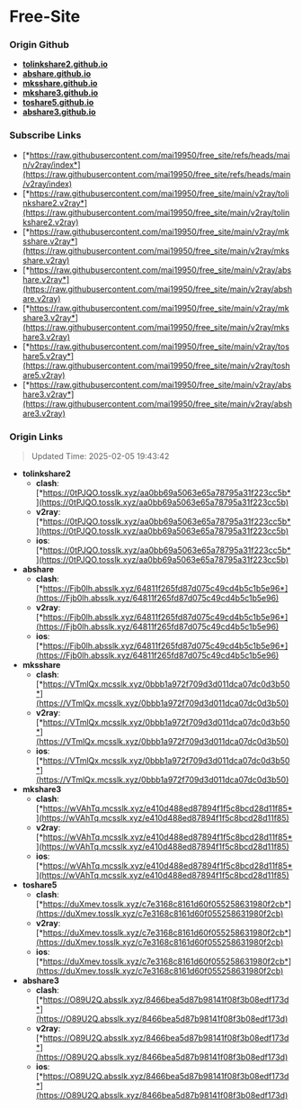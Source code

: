 # Free-Site

### Origin Github

- [**tolinkshare2.github.io**](https://github.com/tolinkshare2/tolinkshare2.github.io)
- [**abshare.github.io**](https://github.com/abshare/abshare.github.io)
- [**mksshare.github.io**](https://github.com/mksshare/mksshare.github.io)
- [**mkshare3.github.io**](https://github.com/mkshare3/mkshare3.github.io)
- [**toshare5.github.io**](https://github.com/toshare5/toshare5.github.io)
- [**abshare3.github.io**](https://github.com/abshare3/abshare3.github.io)

### Subscribe Links

- [*https://raw.githubusercontent.com/mai19950/free_site/refs/heads/main/v2ray/index*](https://raw.githubusercontent.com/mai19950/free_site/refs/heads/main/v2ray/index)
- [*https://raw.githubusercontent.com/mai19950/free_site/main/v2ray/tolinkshare2.v2ray*](https://raw.githubusercontent.com/mai19950/free_site/main/v2ray/tolinkshare2.v2ray)
- [*https://raw.githubusercontent.com/mai19950/free_site/main/v2ray/mksshare.v2ray*](https://raw.githubusercontent.com/mai19950/free_site/main/v2ray/mksshare.v2ray)
- [*https://raw.githubusercontent.com/mai19950/free_site/main/v2ray/abshare.v2ray*](https://raw.githubusercontent.com/mai19950/free_site/main/v2ray/abshare.v2ray)
- [*https://raw.githubusercontent.com/mai19950/free_site/main/v2ray/mkshare3.v2ray*](https://raw.githubusercontent.com/mai19950/free_site/main/v2ray/mkshare3.v2ray)
- [*https://raw.githubusercontent.com/mai19950/free_site/main/v2ray/toshare5.v2ray*](https://raw.githubusercontent.com/mai19950/free_site/main/v2ray/toshare5.v2ray)
- [*https://raw.githubusercontent.com/mai19950/free_site/main/v2ray/abshare3.v2ray*](https://raw.githubusercontent.com/mai19950/free_site/main/v2ray/abshare3.v2ray)

### Origin Links

> Updated Time: 2025-02-05 19:43:42

- **tolinkshare2**
  - **clash**: [*https://0tPJQO.tosslk.xyz/aa0bb69a5063e65a78795a31f223cc5b*](https://0tPJQO.tosslk.xyz/aa0bb69a5063e65a78795a31f223cc5b)
  - **v2ray**: [*https://0tPJQO.tosslk.xyz/aa0bb69a5063e65a78795a31f223cc5b*](https://0tPJQO.tosslk.xyz/aa0bb69a5063e65a78795a31f223cc5b)
  - **ios**: [*https://0tPJQO.tosslk.xyz/aa0bb69a5063e65a78795a31f223cc5b*](https://0tPJQO.tosslk.xyz/aa0bb69a5063e65a78795a31f223cc5b)
- **abshare**
  - **clash**: [*https://Fjb0lh.absslk.xyz/64811f265fd87d075c49cd4b5c1b5e96*](https://Fjb0lh.absslk.xyz/64811f265fd87d075c49cd4b5c1b5e96)
  - **v2ray**: [*https://Fjb0lh.absslk.xyz/64811f265fd87d075c49cd4b5c1b5e96*](https://Fjb0lh.absslk.xyz/64811f265fd87d075c49cd4b5c1b5e96)
  - **ios**: [*https://Fjb0lh.absslk.xyz/64811f265fd87d075c49cd4b5c1b5e96*](https://Fjb0lh.absslk.xyz/64811f265fd87d075c49cd4b5c1b5e96)
- **mksshare**
  - **clash**: [*https://VTmlQx.mcsslk.xyz/0bbb1a972f709d3d011dca07dc0d3b50*](https://VTmlQx.mcsslk.xyz/0bbb1a972f709d3d011dca07dc0d3b50)
  - **v2ray**: [*https://VTmlQx.mcsslk.xyz/0bbb1a972f709d3d011dca07dc0d3b50*](https://VTmlQx.mcsslk.xyz/0bbb1a972f709d3d011dca07dc0d3b50)
  - **ios**: [*https://VTmlQx.mcsslk.xyz/0bbb1a972f709d3d011dca07dc0d3b50*](https://VTmlQx.mcsslk.xyz/0bbb1a972f709d3d011dca07dc0d3b50)
- **mkshare3**
  - **clash**: [*https://wVAhTq.mcsslk.xyz/e410d488ed87894f1f5c8bcd28d11f85*](https://wVAhTq.mcsslk.xyz/e410d488ed87894f1f5c8bcd28d11f85)
  - **v2ray**: [*https://wVAhTq.mcsslk.xyz/e410d488ed87894f1f5c8bcd28d11f85*](https://wVAhTq.mcsslk.xyz/e410d488ed87894f1f5c8bcd28d11f85)
  - **ios**: [*https://wVAhTq.mcsslk.xyz/e410d488ed87894f1f5c8bcd28d11f85*](https://wVAhTq.mcsslk.xyz/e410d488ed87894f1f5c8bcd28d11f85)
- **toshare5**
  - **clash**: [*https://duXmev.tosslk.xyz/c7e3168c8161d60f055258631980f2cb*](https://duXmev.tosslk.xyz/c7e3168c8161d60f055258631980f2cb)
  - **v2ray**: [*https://duXmev.tosslk.xyz/c7e3168c8161d60f055258631980f2cb*](https://duXmev.tosslk.xyz/c7e3168c8161d60f055258631980f2cb)
  - **ios**: [*https://duXmev.tosslk.xyz/c7e3168c8161d60f055258631980f2cb*](https://duXmev.tosslk.xyz/c7e3168c8161d60f055258631980f2cb)
- **abshare3**
  - **clash**: [*https://O89U2Q.absslk.xyz/8466bea5d87b98141f08f3b08edf173d*](https://O89U2Q.absslk.xyz/8466bea5d87b98141f08f3b08edf173d)
  - **v2ray**: [*https://O89U2Q.absslk.xyz/8466bea5d87b98141f08f3b08edf173d*](https://O89U2Q.absslk.xyz/8466bea5d87b98141f08f3b08edf173d)
  - **ios**: [*https://O89U2Q.absslk.xyz/8466bea5d87b98141f08f3b08edf173d*](https://O89U2Q.absslk.xyz/8466bea5d87b98141f08f3b08edf173d)
